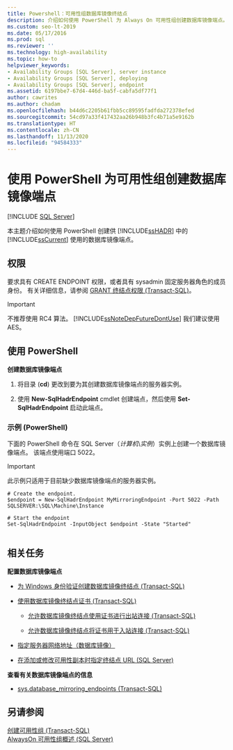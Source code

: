 ```yaml
---
title: Powershell：可用性组数据库镜像终结点
description: 介绍如何使用 PowerShell 为 Always On 可用性组创建数据库镜像端点。
ms.custom: seo-lt-2019
ms.date: 05/17/2016
ms.prod: sql
ms.reviewer: ''
ms.technology: high-availability
ms.topic: how-to
helpviewer_keywords:
- Availability Groups [SQL Server], server instance
- Availability Groups [SQL Server], deploying
- Availability Groups [SQL Server], endpoint
ms.assetid: 6197bbe7-67d4-446d-ba5f-cabfa5df77f1
author: cawrites
ms.author: chadam
ms.openlocfilehash: b44d6c2205b61fbb5cc89595fadfda272378efed
ms.sourcegitcommit: 54cd97a33f417432aa26b948b3fc4b71a5e9162b
ms.translationtype: HT
ms.contentlocale: zh-CN
ms.lasthandoff: 11/13/2020
ms.locfileid: "94584333"
---
```

# <a name="create-a-database-mirroring-endpoint-for-an-availability-group-using-powershell"></a>使用 PowerShell 为可用性组创建数据库镜像端点
[!INCLUDE [SQL Server](../../../includes/applies-to-version/sqlserver.md)]

  本主题介绍如何使用 PowerShell 创建供 [!INCLUDE[ssHADR](../../../includes/sshadr-md.md)] 中的 [!INCLUDE[ssCurrent](../../../includes/sscurrent-md.md)] 使用的数据库镜像端点。  
  

  
##  <a name="permissions"></a><a name="Permissions"></a> 权限  
 要求具有 CREATE ENDPOINT 权限，或者具有 sysadmin 固定服务器角色的成员身份。 有关详细信息，请参阅 [GRANT 终结点权限 (Transact-SQL)](../../../t-sql/statements/grant-endpoint-permissions-transact-sql.md)。  

> [!IMPORTANT]  
>  不推荐使用 RC4 算法。 [!INCLUDE[ssNoteDepFutureDontUse](../../../includes/ssnotedepfuturedontuse-md.md)] 我们建议使用 AES。  
  
##  <a name="using-powershell"></a><a name="PowerShellProcedure"></a> 使用 PowerShell  
 **创建数据库镜像端点**  
  
1.  将目录 (**cd**) 更改到要为其创建数据库镜像端点的服务器实例。  
  
2.  使用 **New-SqlHadrEndpoint** cmdlet 创建端点，然后使用 **Set-SqlHadrEndpoint** 启动此端点。  
  
###  <a name="example-powershell"></a><a name="PShellExample"></a> 示例 (PowerShell)  
 下面的 PowerShell 命令在 SQL Server（*计算机*\\*实例*）实例上创建一个数据库镜像端点。 该端点使用端口 5022。  
  
> [!IMPORTANT]  
>  此示例只适用于目前缺少数据库镜像端点的服务器实例。  
  
```  
# Create the endpoint.  
$endpoint = New-SqlHadrEndpoint MyMirroringEndpoint -Port 5022 -Path SQLSERVER:\SQL\Machine\Instance  
  
# Start the endpoint  
Set-SqlHadrEndpoint -InputObject $endpoint -State "Started"  
  
```  
  
##  <a name="related-tasks"></a><a name="RelatedTasks"></a> 相关任务  
 **配置数据库镜像端点**  
  
-   [为 Windows 身份验证创建数据库镜像终结点 (Transact-SQL)](../../../database-engine/database-mirroring/create-a-database-mirroring-endpoint-for-windows-authentication-transact-sql.md)  
  
-   [使用数据库镜像终结点证书 (Transact-SQL)](../../../database-engine/database-mirroring/use-certificates-for-a-database-mirroring-endpoint-transact-sql.md)  
  
    -   [允许数据库镜像终结点使用证书进行出站连接 (Transact-SQL)](../../../database-engine/database-mirroring/database-mirroring-use-certificates-for-outbound-connections.md)  
  
    -   [允许数据库镜像终结点将证书用于入站连接 (Transact-SQL)](../../../database-engine/database-mirroring/database-mirroring-use-certificates-for-inbound-connections.md)  
  
-   [指定服务器网络地址（数据库镜像）](../../../database-engine/database-mirroring/specify-a-server-network-address-database-mirroring.md)  
  
-   [在添加或修改可用性副本时指定终结点 URL (SQL Server)](../../../database-engine/availability-groups/windows/specify-endpoint-url-adding-or-modifying-availability-replica.md)  
  
 **查看有关数据库镜像端点的信息**  
  
-   [sys.database_mirroring_endpoints (Transact-SQL)](../../../relational-databases/system-catalog-views/sys-database-mirroring-endpoints-transact-sql.md)  
  
## <a name="see-also"></a>另请参阅  
 [创建可用性组 (Transact-SQL)](../../../database-engine/availability-groups/windows/create-an-availability-group-transact-sql.md)   
 [AlwaysOn 可用性组概述 (SQL Server)](../../../database-engine/availability-groups/windows/overview-of-always-on-availability-groups-sql-server.md)  
  
  
